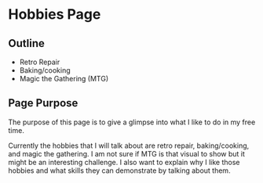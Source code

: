 # Hobbies Page

## Outline
- Retro Repair
- Baking/cooking
- Magic the Gathering (MTG)

## Page Purpose
The purpose of this page is to give a glimpse into what I like to do in my free time.

Currently the hobbies that I will talk about are retro repair, baking/cooking, and magic the gathering. I am not sure if MTG is that visual to show but it might be an interesting challenge. I also want to explain why I like those hobbies and what skills they can demonstrate by talking about them.